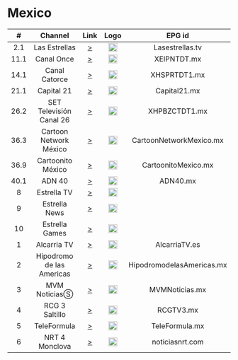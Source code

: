 <h1>Mexico</h1>

| #   | Channel        | Link  | Logo | EPG id |
|:---:|:--------------:|:-----:|:----:|:------:|
|2.1  | Las Estrellas |[>](https://linear-416.frequency.stream/416/hls/master/playlist.m3u8) | <img height="20" src="https://upload.wikimedia.org/wikipedia/commons/4/41/Las_Estrellas.svg"/> | Lasestrellas.tv |
|11.1   | Canal Once  |[>](https://vivo.canaloncelive.tv/alivepkgr3/ngrp:cepro_all/playlist.m3u8) | <img height="20" src="https://upload.wikimedia.org/wikipedia/commons/thumb/6/6f/Logo_Actual_Canal_Once.png/200px-Logo_Actual_Canal_Once.png"/> | XEIPNTDT.mx |
|14.1   | Canal Catorce  |[>](https://60ed5b6d0df78.streamlock.net:1936/segundo/segundo/playlist.m3u8) | <img height="20" src="https://upload.wikimedia.org/wikipedia/commons/thumb/0/01/Logo_Canal_14_M%C3%A9xico.svg/120px-Logo_Canal_14_M%C3%A9xico.svg.png"/> | XHSPRTDT1.mx |
|21.1   | Capital 21 |[>](https://video.cdmx.gob.mx/livestream/stream.m3u8) | <img height="20" src="https://directostv.teleame.com/wp-content/uploads/2017/10/Capital-21-TV-en-vivo-Online.png"/> | Capital21.mx |
|26.2   | SET Televisión Canal 26  |[>](http://189.240.210.28:1935/live/setpuebla/playlist.m3u8) | <img height="20" src="https://upload.wikimedia.org/wikipedia/commons/thumb/8/80/Cartoon_Network_2010_logo.svg/150px-Cartoon_Network_2010_logo.svg.png"/> | XHPBZCTDT1.mx |
|36.3   | Cartoon Network México  |[>](https://playout.cdn.cartoonnetwork.com.br/playout_02/playlist-720p.m3u8) | <img height="20" src="https://upload.wikimedia.org/wikipedia/commons/thumb/8/80/Cartoon_Network_2010_logo.svg/150px-Cartoon_Network_2010_logo.svg.png"/> | CartoonNetworkMexico.mx |
|36.9  | Cartoonito México  |[>](https://playout.cdn.cartoonnetwork.com.br/playout_04/playlist-720p.m3u8) | <img height="20" src="https://upload.wikimedia.org/wikipedia/commons/thumb/a/a5/Cartoonito_-_Logo_2021.svg/200px-Cartoonito_-_Logo_2021.svg.png"/> | CartoonitoMexico.mx |
|40.1   | ADN 40    |[>](https://mdstrm.com/live-stream-playlist/60b578b060947317de7b57ac.m3u8) | <img height="20" src="https://tvazteca.brightspotcdn.com/58/74/8f13538947b7a5e8a0c8989612e1/adn-40-512x512-color-02.png"/> | ADN40.mx |
|8   | Estrella TV |[>](https://estrellatv-oando.amagi.tv/playlist.m3u8) | <img height="20" src="https://upload.wikimedia.org/wikipedia/en/thumb/9/99/Estrella_TV_-_2020_logo.png/507px-Estrella_TV_-_2020_logo.png"/> |
|9    | Estrella News    |[>](https://estrella-news-oando.amagi.tv/playlist.m3u8) | <img height="20" src="https://cdn-profiles.tunein.com/s320627/images/logog.png"/> | 
|10   | Estrella Games |[>](https://estrella-games-oando.amagi.tv/playlist.m3u8) | <img height="20" src=""/> | 
|1    | Alcarria TV    |[>](http://cls.alcarria.tv/live/alcarriatv-livestream.m3u8) | <img height="20" src="https://i.imgur.com/zNSuxVZ.jpg"/> | AlcarriaTV.es |
|2    | Hipodromo de las Americas |[>](http://wms30.tecnoxia.com/soelvi/abr_soelvi/playlist.m3u8) | <img height="20" src="https://i.imgur.com/wc8MlGw.png"/> | HipodromodelasAmericas.mx |
|3    | MVM NoticiasⓈ   |[>](http://dcunilive21-lh.akamaihd.net/i/dclive_1@59479/index_1_av-p.m3u8) | <img height="20" src="https://i.imgur.com/dhLXN9n.png"/> | MVMNoticias.mx |
|4    | RCG 3 Saltillo |[>](http://wowzacontrol.com:1936/stream56/stream56/playlist.m3u8) | <img height="20" src="https://i.imgur.com/NefH5qZ.png"/> | RCGTV3.mx |
|5    | TeleFormula    |[>](https://wms60.tecnoxia.com/radiof/abr_radioftele/playlist.m3u8) | <img height="20" src="https://i.imgur.com/jR6taXt.png"/> | TeleFormula.mx |
|6    | NRT 4 Monclova |[>](https://59e88b197fb16.streamlock.net:4443/live/canal4/playlist.m3u8) | <img height="20" src="https://i.imgur.com/IudKE0n.png"/> | noticiasnrt.com |
